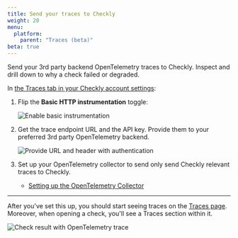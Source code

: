 ```yaml
---
title: Send your traces to Checkly
weight: 20
menu:
  platform:
    parent: "Traces (beta)"
beta: true
---
```


Send your 3rd party backend OpenTelemetry traces to Checkly. Inspect and drill down to why a check failed or degraded.
<!--more-->

In [the Traces tab in your Checkly account settings](https://app.checklyhq.com/settings/account/traces): 

1. Flip the **Basic HTTP instrumentation** toggle: 

   ![Enable basic instrumentation](/docs/images/integrations/otel/otel_basic_instrumentation.png)

   
2. Get the trace endpoint URL and the API key. Provide them to your preferred 3rd party OpenTelemetry backend.

   ![Provide URL and header with authentication](/docs/images/integrations/otel/otel_export_traces_settings.png)



3. Set up your OpenTelemetry collector to send only send Checkly relevant traces to Checkly. 

   * [Setting up the OpenTelemetry Collector](/docs/traces-open-telemetry/importing-traces/sending-traces-otel-collector/) 


---

After you've set this up, you should start seeing traces on the [Traces page](https://app.checklyhq.com/traces). Moreover, when opening a check, you'll see a Traces section within it.

   ![Check result with OpenTelemetry trace](/docs/images/integrations/otel/otel_check_result.png)